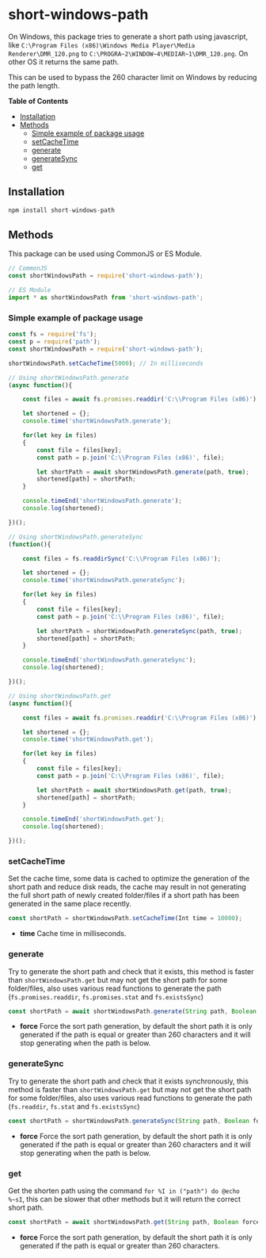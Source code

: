 # short-windows-path

On Windows, this package tries to generate a short path using javascript, like `C:\Program Files (x86)\Windows Media Player\Media Renderer\DMR_120.png` to `C:\PROGRA~2\WINDOW~4\MEDIAR~1\DMR_120.png`. On other OS it returns the same path.

This can be used to bypass the 260 character limit on Windows by reducing the path length.

**Table of Contents**

- [Installation](#installation)
- [Methods](#methods)
  - [Simple example of package usage](#simple-example-of-package-usage)
  - [setCacheTime](#setcachetime)
  - [generate](#generate)
  - [generateSync](#sync)
  - [get](#get)

## Installation


```js
npm install short-windows-path
```

## Methods

This package can be used using CommonJS or ES Module.

```js
// CommonJS
const shortWindowsPath = require('short-windows-path');

// ES Module
import * as shortWindowsPath from 'short-windows-path';
```

### Simple example of package usage

```js
const fs = require('fs');
const p = require('path');
const shortWindowsPath = require('short-windows-path');

shortWindowsPath.setCacheTime(5000); // In milliseconds

// Using shortWindowsPath.generate
(async function(){

	const files = await fs.promises.readdir('C:\\Program Files (x86)');

	let shortened = {};
	console.time('shortWindowsPath.generate');

	for(let key in files)
	{
		const file = files[key];
		const path = p.join('C:\\Program Files (x86)', file);

		let shortPath = await shortWindowsPath.generate(path, true);
		shortened[path] = shortPath;
	}

	console.timeEnd('shortWindowsPath.generate');
	console.log(shortened);

})();

// Using shortWindowsPath.generateSync
(function(){

	const files = fs.readdirSync('C:\\Program Files (x86)');

	let shortened = {};
	console.time('shortWindowsPath.generateSync');

	for(let key in files)
	{
		const file = files[key];
		const path = p.join('C:\\Program Files (x86)', file);

		let shortPath = shortWindowsPath.generateSync(path, true);
		shortened[path] = shortPath;
	}

	console.timeEnd('shortWindowsPath.generateSync');
	console.log(shortened);

})();

// Using shortWindowsPath.get
(async function(){

	const files = await fs.promises.readdir('C:\\Program Files (x86)');

	let shortened = {};
	console.time('shortWindowsPath.get');

	for(let key in files)
	{
		const file = files[key];
		const path = p.join('C:\\Program Files (x86)', file);

		let shortPath = await shortWindowsPath.get(path, true);
		shortened[path] = shortPath;
	}

	console.timeEnd('shortWindowsPath.get');
	console.log(shortened);

})();

```

### setCacheTime

Set the cache time, some data is cached to optimize the generation of the short path and reduce disk reads, the cache may result in not generating the full short path of newly created folder/files if a short path has been generated in the same place recently.

```js
const shortPath = shortWindowsPath.setCacheTime(Int time = 10000);
```
-  __time__ Cache time in milliseconds.

### generate

Try to generate the short path and check that it exists, this method is faster than `shortWindowsPath.get` but may not get the short path for some folder/files, also uses various read functions to generate the path (`fs.promises.readdir`, `fs.promises.stat` and `fs.existsSync`)

```js
const shortPath = await shortWindowsPath.generate(String path, Boolean force = false);
```

-  __force__ Force the sort path generation, by default the short path it is only generated if the path is equal or greater than 260 characters and it will stop generating when the path is below.

### generateSync

Try to generate the short path and check that it exists synchronously, this method is faster than `shortWindowsPath.get` but may not get the short path for some folder/files, also uses various read functions to generate the path (`fs.readdir`, `fs.stat` and `fs.existsSync`)

```js
const shortPath = shortWindowsPath.generateSync(String path, Boolean force = false);
```
-  __force__ Force the sort path generation, by default the short path it is only generated if the path is equal or greater than 260 characters and it will stop generating when the path is below.

### get

Get the shorten path using the command `for %I in ("path") do @echo %~sI`, this can be slower that other methods but it will return the correct short path.

```js
const shortPath = await shortWindowsPath.get(String path, Boolean force = false);
```

-  __force__ Force the sort path generation, by default the short path it is only generated if the path is equal or greater than 260 characters.